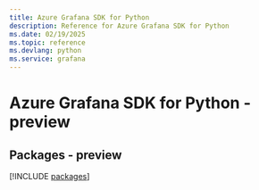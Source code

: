 ```yaml
---
title: Azure Grafana SDK for Python
description: Reference for Azure Grafana SDK for Python
ms.date: 02/19/2025
ms.topic: reference
ms.devlang: python
ms.service: grafana
---
```

# Azure Grafana SDK for Python - preview
## Packages - preview
[!INCLUDE [packages](grafana-index.md)]